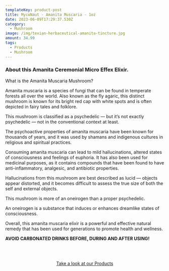 ```yaml
---
templateKey: product-post
title: MycoNaut - Amanita Muscaria - 1oz
date: 2023-06-09T17:29:37.530Z
category:
  - Mushroom
image: /img/texian-herbaceutical-amanita-tincture.jpg
amount: 34.99
tags:
  - Products
  - Mushroom
---
```

### **About this Amanita Ceremonial Micro Effex Elixir.**

What is the Amanita Muscaria Mushroom?

Amanita muscaria is a species of fungi that can be found in temperate forests all over the world.  Also known as the fly agaric, this distinct mushroom is known for its bright red cap with white spots and is often depicted in fairy tales and folklore.

This mushroom is classified as a psychedelic — but it’s not exactly psychedelic — not in the conventional context at least.

The psychoactive properties of amanita muscaria have been known for thousands of years, and it was used by shamans and indigenous cultures in religious and spiritual practices.

Consuming amanita muscaria can lead to mild hallucinations, altered states of consciousness and feelings of euphoria. It has also been used for medicinal purposes, as it contains compounds that have been found to have anti-inflammatory, analgesic, and antibiotic properties.

Hallucinations from this mushroom are best described as lucid — objects appear distorted, and it becomes difficult to assess the true size of both the self and external objects.

This mushroom is more of an oneirogen than a proper psychedelic.

An oneirogen is a substance that induces or enhances dreamlike states of consciousness.

Overall, this amanita muscaria elixir is a powerful and effective natural remedy that has been used for generations to promote health and wellness.

**AVOID CARBONATED DRINKS BEFORE, DURING AND AFTER USING!**

<br><br>

<Center><a class="link-view-more-products" target="_blank" href="https://capitalamericanshaman.com/products">Take a look at our Products</a></Center>